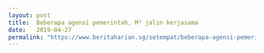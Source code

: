```yaml
---
layout: post 
title:  Beberapa agensi pemerintah, M³ jalin kerjasama
date:   2019-04-27
permalink: "https://www.beritaharian.sg/setempat/beberapa-agensi-pemerintah-m3-jalin-kerjasama"
---
```


